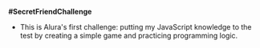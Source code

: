 **#SecretFriendChallenge**
- This is Alura's first challenge: putting my JavaScript knowledge to the test by creating a simple game and practicing programming logic.
